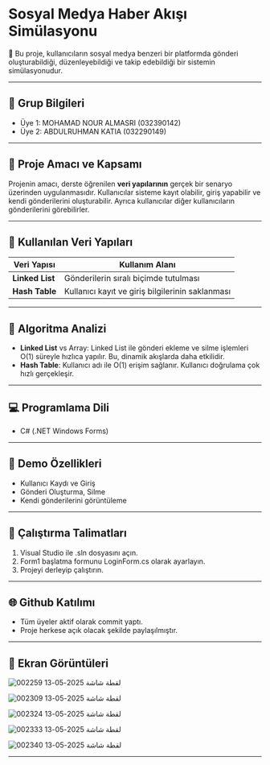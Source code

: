 # Sosyal Medya Haber Akışı Simülasyonu



📌 Bu proje, kullanıcıların sosyal medya benzeri bir platformda gönderi oluşturabildiği, düzenleyebildiği ve takip edebildiği bir sistemin simülasyonudur.



---



## 👥 Grup Bilgileri

- Üye 1: MOHAMAD NOUR ALMASRI (032390142)
- Üye 2: ABDULRUHMAN KATIA (032290149)




---



## 🎯 Proje Amacı ve Kapsamı

Projenin amacı, derste öğrenilen **veri yapılarının** gerçek bir senaryo üzerinden uygulanmasıdır. Kullanıcılar sisteme kayıt olabilir, giriş yapabilir ve kendi gönderilerini oluşturabilir. Ayrıca kullanıcılar diğer kullanıcıların gönderilerini görebilirler.



---



## 🧱 Kullanılan Veri Yapıları

| Veri Yapısı | Kullanım Alanı |
|-------------|----------------|
| **Linked List** | Gönderilerin sıralı biçimde tutulması |
| **Hash Table** | Kullanıcı kayıt ve giriş bilgilerinin saklanması |



---



## 🧪 Algoritma Analizi

- **Linked List** vs Array: Linked List ile gönderi ekleme ve silme işlemleri O(1) süreyle hızlıca yapılır. Bu, dinamik akışlarda daha etkilidir.
- **Hash Table**: Kullanıcı adı ile O(1) erişim sağlanır. Kullanıcı doğrulama çok hızlı gerçekleşir.
---

## 💻 Programlama Dili

- C# (.NET Windows Forms)



---



## 🧪 Demo Özellikleri

- Kullanıcı Kaydı ve Giriş
- Gönderi Oluşturma, Silme
- Kendi gönderilerini görüntüleme



---



## 🚀 Çalıştırma Talimatları

1. Visual Studio ile .sln dosyasını açın.
2. Form1 başlatma formunu LoginForm.cs olarak ayarlayın.
3. Projeyi derleyip çalıştırın.



---



## 🌐 Github Katılımı
- Tüm üyeler aktif olarak commit yaptı.
- Proje herkese açık olacak şekilde paylaşılmıştır.



---



## 📸 Ekran Görüntüleri

![لقطة شاشة 2025-05-13 002259](https://github.com/user-attachments/assets/c04b06a5-2bcf-4e15-86fb-da524e205ab7)

![لقطة شاشة 2025-05-13 002309](https://github.com/user-attachments/assets/d4de23d9-98f0-4aed-a3d5-0f350d72dd7e)

![لقطة شاشة 2025-05-13 002324](https://github.com/user-attachments/assets/d415cff4-9e57-45e6-aaf3-55e5c1a02bda)

![لقطة شاشة 2025-05-13 002333](https://github.com/user-attachments/assets/7562ed7f-2736-4826-9577-791d62f5cd45)

![لقطة شاشة 2025-05-13 002340](https://github.com/user-attachments/assets/48e6fe9a-468c-429f-81e5-793d6921d7c2)




---
